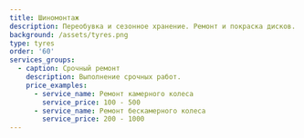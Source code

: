 ```yaml
---
title: Шиномонтаж
description: Переобувка и сезонное хранение. Ремонт и покраска дисков.
background: /assets/tyres.png
type: tyres
order: '60'
services_groups:
  - caption: Срочный ремонт
    description: Выполнение срочных работ.
    price_examples:
      - service_name: Ремонт камерного колеса
        service_price: 100 - 500
      - service_name: Ремонт бескамерного колеса
        service_price: 200 - 1000
---
```


